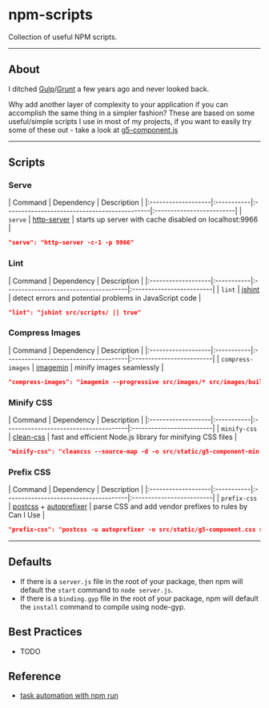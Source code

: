# npm-scripts

Collection of useful NPM scripts. 

---

## About

I ditched [Gulp](http://gulpjs.com/)/[Grunt](http://gruntjs.com/) a few years ago and never looked back. 

Why add another layer of complexity to your application if you can accomplish the same thing in a simpler fashion? These are based on some useful/simple scripts I use in most of my projects, if you want to easily try some of these out - take a look at  [g5-component.js](https://github.com/MajorLeagueBaseball/g5-component)

---

## Scripts

### Serve

| Command            | Dependency                                                | Description              |
|:-------------------|:-----------|:---------------------------------------------|:-------------------------|
| `serve`            | [http-server](https://www.npmjs.com/package/http-server)  | starts up server with cache disabled on localhost:9966 |

```json
"serve": "http-server -c-1 -p 9966"
```

### Lint

| Command            | Dependency                                         | Description              |
|:-------------------|:-----------|:--------------------------------------|:-------------------------|
| `lint`  | [jshint](https://www.npmjs.com/package/jshint) | detect errors and potential problems in JavaScript code |

```json
"lint": "jshint src/scripts/ || true"
```

### Compress Images

| Command            | Dependency                                         | Description              |
|:-------------------|:-----------|:--------------------------------------|:-------------------------|
| `compress-images`  | [imagemin](https://www.npmjs.com/package/imagemin) | minify images seamlessly |

```json
"compress-images": "imagemin --progressive src/images/* src/images/build"
```

### Minify CSS

| Command            | Dependency                                         | Description              |
|:-------------------|:-----------|:--------------------------------------|:-------------------------|
| `minify-css`  | [clean-css](https://www.npmjs.com/package/clean-css) | fast and efficient Node.js library for minifying CSS files |

```json
"minify-css": "cleancss --source-map -d -o src/static/g5-component-min.css src/static/g5-component.css"
```

### Prefix CSS

| Command            | Dependency                                         | Description              |
|:-------------------|:-----------|:--------------------------------------|:-------------------------|
| `prefix-css`  | [postcss](https://www.npmjs.com/package/postcss) + [autoprefixer](https://github.com/postcss/autoprefixer) | parse CSS and add vendor prefixes to rules by Can I Use |

```json
"prefix-css": "postcss -u autoprefixer -o src/static/g5-component.css src/static/g5-component.css"
```








---

## Defaults

* If there is a `server.js` file in the root of your package, then npm will default the `start` command to `node server.js`.
* If there is a `binding.gyp` file in the root of your package, npm will default the `install` command to compile using node-gyp.

## Best Practices

* TODO

## Reference

* [task automation with npm run](http://substack.net/task_automation_with_npm_run)

